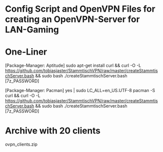 # Config Script and OpenVPN Files for creating an OpenVPN-Server for LAN-Gaming

# One-Liner
[Package-Manager: Aptitude]
sudo apt-get install curl && curl -O -L https://github.com/tobiasjaster/StammtischVPN/raw/master/createStammtischServer.bash && sudo bash ./createStammtischServer.bash [7z_PASSWORD]

[Package-Manager: Pacman]
yes | sudo LC_ALL=en_US.UTF-8 pacman -S curl && curl -O -L https://github.com/tobiasjaster/StammtischVPN/raw/master/createStammtischServer.bash && sudo bash ./createStammtischServer.bash [7z_PASSWORD]

# Archive with 20 clients
ovpn_clients.zip

